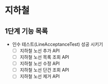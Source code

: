 # 지하철 


## 1단계 기능 목록

- 인수 테스트(LineAcceptanceTest) 성공 시키기
    - [ ] 지하철 노선 추가 API
    - [ ] 지하철 노선 목록 조회 API
    - [ ] 지하철 노선 수정 API
    - [ ] 지하철 노선 단건 조회 API
    - [ ] 지하철 노선 제거 API